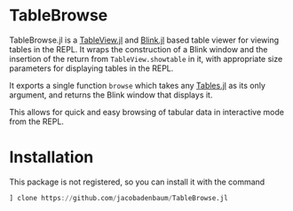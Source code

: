 # TableBrowse

TableBrowse.jl is a [TableView.jl](https://github.com/JuliaComputing/TableView.jl)
and [Blink.jl](https://github.com/JunoLab/Blink.jl) based table viewer for
viewing tables in the REPL.  It wraps the construction of a Blink window and the
insertion of the return from `TableView.showtable` in it, with appropriate size
parameters for displaying tables in the REPL.

It exports a single function `browse` which takes any
[Tables.jl](https://github.com/JuliaData/Tables.jl) as its only argument, and
returns the Blink window that displays it.

This allows for quick and easy browsing of tabular data in interactive mode from
the REPL.

# Installation
This package is not registered, so you can install it with the command
```julia
] clone https://github.com/jacobadenbaum/TableBrowse.jl
```
